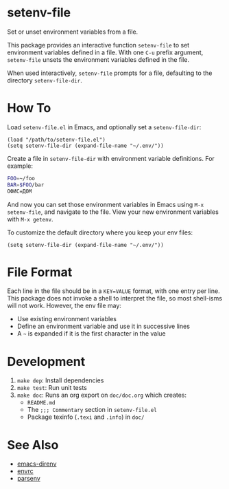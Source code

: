 # setenv-file

Set or unset environment variables from a file.

This package provides an interactive function `setenv-file` to set environment
variables defined in a file. With one `C-u` prefix argument, `setenv-file`
unsets the environment variables defined in the file.

When used interactively, `setenv-file` prompts for a file, defaulting to the
directory `setenv-file-dir`.


# How To

Load `setenv-file.el` in Emacs, and optionally set a `setenv-file-dir`:

```emacs-lisp
(load "/path/to/setenv-file.el")
(setq setenv-file-dir (expand-file-name "~/.env/"))
```

Create a file in `setenv-file-dir` with environment variable definitions. For
example:

```sh
FOO=~/foo
BAR=$FOO/bar
ОФИС=ДОМ
```

And now you can set those environment variables in Emacs using `M-x
setenv-file`, and navigate to the file. View your new environment variables with
`M-x getenv`.

To customize the default directory where you keep your env files:

```emacs-lisp
(setq setenv-file-dir (expand-file-name "~/.env/"))
```


# File Format

Each line in the file should be in a `KEY=VALUE` format, with one entry per
line. This package does not invoke a shell to interpret the file, so most
shell-isms will not work. However, the env file may:

-   Use existing environment variables
-   Define an environment variable and use it in successive lines
-   A `~` is expanded if it is the first character in the value


# Development

1.  `make dep`: Install dependencies
2.  `make test`: Run unit tests
3.  `make doc`: Runs an org export on `doc/doc.org` which creates:
    -   `README.md`
    -   The `;;; Commentary` section in `setenv-file.el`
    -   Package texinfo (`.texi` and `.info`) in `doc/`


# See Also

-   [emacs-direnv](https://github.com/wbolster/emacs-direnv)
-   [envrc](https://github.com/purcell/envrc)
-   [parsenv](https://github.com/articuluxe/parsenv)
